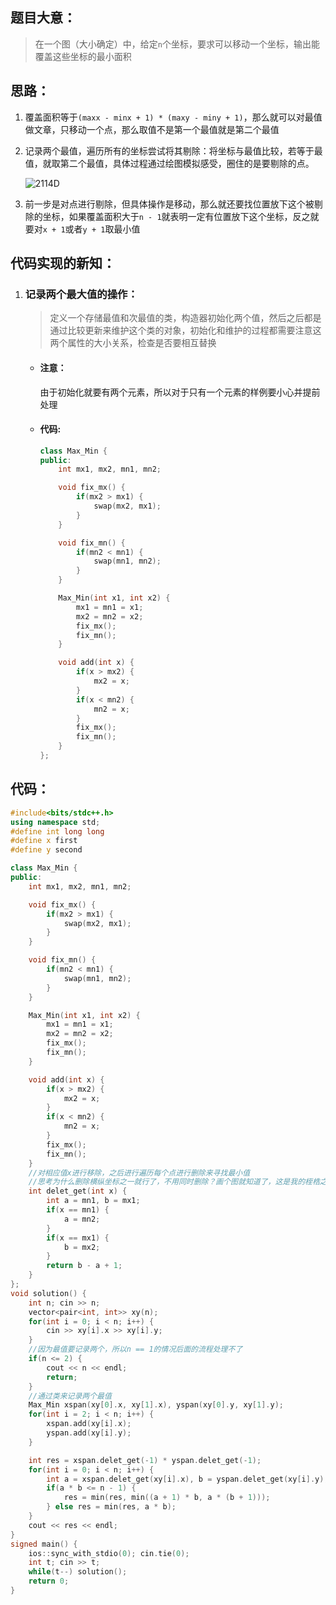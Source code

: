 ## 题目大意：

> 在一个图（大小确定）中，给定`n`个坐标，要求可以移动一个坐标，输出能覆盖这些坐标的最小面积

## 思路：

1. 覆盖面积等于`(maxx - minx + 1) * (maxy - miny + 1)`，那么就可以对最值做文章，只移动一个点，那么取值不是第一个最值就是第二个最值
2. 记录两个最值，遍历所有的坐标尝试将其剔除：将坐标与最值比较，若等于最值，就取第二个最值，具体过程通过绘图模拟感受，圈住的是要剔除的点。

    ![2114D](assets/2114D-20250530175448-h0hrswu.png)
3. 前一步是对点进行剔除，但具体操作是移动，那么就还要找位置放下这个被剔除的坐标，如果覆盖面积大于`n - 1`就表明一定有位置放下这个坐标，反之就要对`x + 1`或者`y + 1`取最小值

## 代码实现的新知：

1. ### 记录两个最大值的操作：

    > 定义一个存储最值和次最值的类，构造器初始化两个值，然后之后都是通过比较更新来维护这个类的对象，初始化和维护的过程都需要注意这两个属性的大小关系，检查是否要相互替换
    >

    - #### 注意：

      由于初始化就要有两个元素，所以对于只有一个元素的样例要小心并提前处理

    - #### 代码:

      ```cpp
      class Max_Min {
      public:
          int mx1, mx2, mn1, mn2;

          void fix_mx() {
              if(mx2 > mx1) {
                  swap(mx2, mx1);
              }
          }

          void fix_mn() {
              if(mn2 < mn1) {
                  swap(mn1, mn2);
              }
          }

          Max_Min(int x1, int x2) {
              mx1 = mn1 = x1;
              mx2 = mn2 = x2;
              fix_mx();
              fix_mn();
          }

          void add(int x) {
              if(x > mx2) {
                  mx2 = x;
              }
              if(x < mn2) {
                  mn2 = x;
              }
              fix_mx();
              fix_mn();
          }
      };
      ```

## 代码：

```cpp
#include<bits/stdc++.h>
using namespace std;
#define int long long
#define x first
#define y second

class Max_Min {
public:
    int mx1, mx2, mn1, mn2;

    void fix_mx() {
        if(mx2 > mx1) {
            swap(mx2, mx1);
        }
    }

    void fix_mn() {
        if(mn2 < mn1) {
            swap(mn1, mn2);
        }
    }

    Max_Min(int x1, int x2) {
        mx1 = mn1 = x1;
        mx2 = mn2 = x2;
        fix_mx();
        fix_mn();
    }

    void add(int x) {
        if(x > mx2) {
            mx2 = x;
        }
        if(x < mn2) {
            mn2 = x;
        }
        fix_mx();
        fix_mn();
    }
    //对相应值x进行移除，之后进行遍历每个点进行删除来寻找最小值
    //思考为什么删除横纵坐标之一就行了，不用同时删除？画个图就知道了，这是我的桎梏之处
    int delet_get(int x) {
        int a = mn1, b = mx1;
        if(x == mn1) {
            a = mn2;
        }
        if(x == mx1) {
            b = mx2;
        }
        return b - a + 1;
    }
};
void solution() {
    int n; cin >> n;
    vector<pair<int, int>> xy(n);
    for(int i = 0; i < n; i++) {
        cin >> xy[i].x >> xy[i].y;
    }
    //因为最值要记录两个，所以n == 1的情况后面的流程处理不了
    if(n <= 2) {
        cout << n << endl;
        return;
    }
    //通过类来记录两个最值
    Max_Min xspan(xy[0].x, xy[1].x), yspan(xy[0].y, xy[1].y);
    for(int i = 2; i < n; i++) {
        xspan.add(xy[i].x);
        yspan.add(xy[i].y);
    }

    int res = xspan.delet_get(-1) * yspan.delet_get(-1);
    for(int i = 0; i < n; i++) {
        int a = xspan.delet_get(xy[i].x), b = yspan.delet_get(xy[i].y);
        if(a * b <= n - 1) {
            res = min(res, min((a + 1) * b, a * (b + 1)));
        } else res = min(res, a * b);
    }
    cout << res << endl;
}
signed main() {
    ios::sync_with_stdio(0); cin.tie(0);
    int t; cin >> t;
    while(t--) solution();
    return 0;
}
```